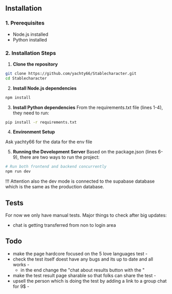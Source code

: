 ## Installation 

### 1. Prerequisites
- Node.js installed
- Python installed

### 2. Installation Steps

1. **Clone the repository**
```bash
git clone https://github.com/yachty66/Stablecharacter.git
cd Stablecharacter
```

2. **Install Node.js dependencies**
```bash
npm install
```

3. **Install Python dependencies**
From the requirements.txt file (lines 1-4), they need to run:
```bash
pip install -r requirements.txt
```

4. **Environment Setup**

Ask yachty66 for the data for the env file

5. **Running the Development Server**
Based on the package.json (lines 6-9), there are two ways to run the project:

```bash
# Run both frontend and backend concurrently
npm run dev
```

!!! Attention also the dev mode is connected to the supabase database which is the same as the production database.

## Tests

For now we only have manual tests. Major things to check after big updates:
 
- chat is getting transferred from non to login area

## Todo 

- make the page hardcore focused on the 5 love languages test - 
- check the test itself doest have any bugs and its up to date and all works -
    - in the end change the "chat about results button with the "
- make the test result page sharable so that folks can share the test    - 
- upsell the person which is doing the test by adding a link to a group chat for 9$ -



